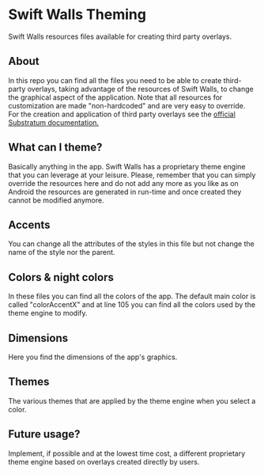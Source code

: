 # Swift Walls Theming
Swift Walls resources files available for creating third party overlays.

## About
In this repo you can find all the files you need to be able to create third-party overlays, taking advantage of the resources of Swift Walls, to change the graphical aspect of the application. Note that all resources for customization are made "non-hardcoded" and are very easy to override.
For the creation and application of third party overlays see the <a href="https://github.com/substratum/template">official Substratum documentation.</a>

## What can I theme?
Basically anything in the app. Swift Walls has a proprietary theme engine that you can leverage at your leisure.
Please, remember that you can simply override the resources here and do not add any more as you like as on Android the resources are generated in run-time and once created they cannot be modified anymore.

## Accents
You can change all the attributes of the styles in this file but not change the name of the style nor the parent.

## Colors & night colors
In these files you can find all the colors of the app. The default main color is called "colorAccentX" and at line 105 you can find all the colors used by the theme engine to modify.

## Dimensions
Here you find the dimensions of the app's graphics.

## Themes
The various themes that are applied by the theme engine when you select a color.

## Future usage?
Implement, if possible and at the lowest time cost, a different proprietary theme engine based on overlays created directly by users.
